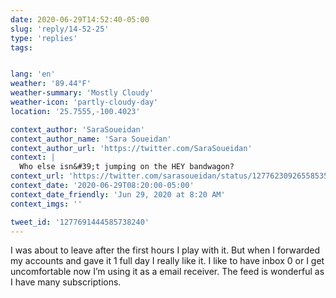 ```yaml
---
date: 2020-06-29T14:52:40-05:00
slug: 'reply/14-52-25'
type: 'replies'
tags:


lang: 'en'
weather: '89.44°F'
weather-summary: 'Mostly Cloudy'
weather-icon: 'partly-cloudy-day'
location: '25.7555,-100.4023'

context_author: 'SaraSoueidan'
context_author_name: 'Sara Soueidan'
context_author_url: 'https://twitter.com/SaraSoueidan'
context: |
  Who else isn&#39;t jumping on the HEY bandwagon?
context_url: 'https://twitter.com/sarasoueidan/status/1277623092655853570?s=12'
context_date: '2020-06-29T08:20:00-05:00'
context_date_friendly: 'Jun 29, 2020 at 8:20 AM'
context_imgs: ''

tweet_id: '1277691444585738240'
---
```

I was about to leave after the first hours I play with it. But when I forwarded my accounts and gave it 1 full day I really like it. I like to have inbox 0 or I get uncomfortable now I’m using it as a email receiver. The feed is wonderful as I have many subscriptions.